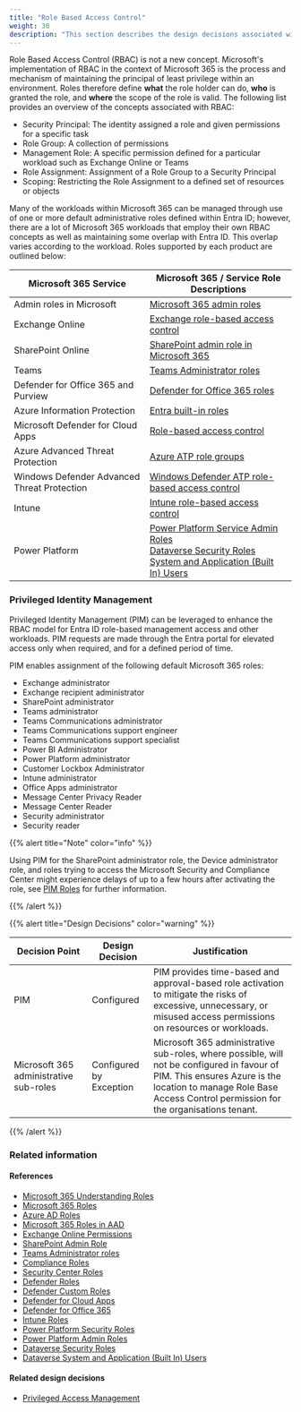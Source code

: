 ```yaml
---
title: "Role Based Access Control"
weight: 30
description: "This section describes the design decisions associated with Role Based Access Control within Microsoft 365 Services for system(s) built using ASD's Blueprint for Secure Cloud."
---
```


Role Based Access Control (RBAC) is not a new concept. Microsoft's implementation of RBAC in the context of Microsoft 365 is the process and mechanism of maintaining the principal of least privilege within an environment. Roles therefore define **what** the role holder can do, **who** is granted the role, and **where** the scope of the role is valid. The following list provides an overview of the concepts associated with RBAC:

* Security Principal: The identity assigned a role and given permissions for a specific task
* Role Group: A collection of permissions
* Management Role: A specific permission defined for a particular workload such as Exchange Online or Teams
* Role Assignment: Assignment of a Role Group to a Security Principal
* Scoping: Restricting the Role Assignment to a defined set of resources or objects 

Many of the workloads within Microsoft 365 can be managed through use of one or more default administrative roles defined within Entra ID; however, there are a lot of Microsoft 365 workloads that employ their own RBAC concepts as well as maintaining some overlap with Entra ID. This overlap varies according to the workload. Roles supported by each product are outlined below:

| Microsoft 365 Service                       | Microsoft 365 / Service Role Descriptions                                                                                                                                                                                                                                                                                                                                                        |
|---------------------------------------------|--------------------------------------------------------------------------------------------------------------------------------------------------------------------------------------------------------------------------------------------------------------------------------------------------------------------------------------------------------------------------------------------------|
| Admin roles in Microsoft                    | [Microsoft 365 admin roles](https://learn.microsoft.com/microsoft-365/admin/add-users/about-admin-roles?view=o365-worldwide#commonly-used-microsoft-365-admin-center-roles)                                                                                                                                                                                                                      |
| Exchange Online                             | [Exchange role-based access control](https://learn.microsoft.com/exchange/permissions-exo/permissions-exo)                                                                                                                                                                                                                                                                                       |
| SharePoint Online                           | [SharePoint admin role in Microsoft 365](https://learn.microsoft.com/sharepoint/sharepoint-admin-role)                                                                                                                                                                                                                                                                                           |
| Teams                                       | [Teams Administrator roles](https://learn.microsoft.com/MicrosoftTeams/using-admin-roles)                                                                                                                                                                                                                                                                                                        |
| Defender for Office 365 and Purview         | [Defender for Office 365 roles](https://learn.microsoft.com/microsoft-365/security/office-365-security/scc-permissions?view=o365-worldwide)                                                                                                                                                                                                                                                      |
| Azure Information Protection                | [Entra built-in roles](https://learn.microsoft.com/entra/identity/role-based-access-control/permissions-reference#azure-information-protection-administrator)                                                                                                                                                                                                                                 |
| Microsoft Defender for Cloud Apps           | [Role-based access control](https://learn.microsoft.com/defender-cloud-apps/manage-admins#office-365-and-azure-ad-roles-with-access-to-defender-for-cloud-apps)                                                                                                                                                                                                                                  |
| Azure Advanced Threat Protection            | [Azure ATP role groups](https://learn.microsoft.com/defender-for-identity/role-groups#types-of-defender-for-identity-security-groups)                                                                                                                                                                                                                                                            |
| Windows Defender Advanced Threat Protection | [Windows Defender ATP role-based access control](https://learn.microsoft.com/microsoft-365/security/defender-endpoint/rbac?view=o365-worldwide)                                                                                                                                                                                                                                                  |
| Intune                                      | [Intune role-based access control](https://learn.microsoft.com/mem/intune/fundamentals/role-based-access-control)                                                                                                                                                                                                                                                                                |
| Power Platform                              | [Power Platform Service Admin Roles](https://learn.microsoft.com/power-platform/admin/use-service-admin-role-manage-tenant#service-administrator-permission-matrix)</br>[Dataverse Security Roles](https://learn.microsoft.com/power-platform/admin/database-security)</br>[System and Application (Built In) Users](hhttps://learn.microsoft.com/power-platform/admin/system-application-users) |

### Privileged Identity Management

Privileged Identity Management (PIM) can be leveraged to enhance the RBAC model for Entra ID role-based management access and other workloads. PIM requests are made through the Entra portal for elevated access only when required, and for a defined period of time.

PIM enables assignment of the following default Microsoft 365 roles:

* Exchange administrator
* Exchange recipient administrator
* SharePoint administrator
* Teams administrator
* Teams Communications administrator
* Teams Communications support engineer
* Teams Communications support specialist
* Power BI Administrator
* Power Platform administrator
* Customer Lockbox Administrator
* Intune administrator
* Office Apps administrator
* Message Center Privacy Reader
* Message Center Reader
* Security administrator
* Security reader

{{% alert title="Note" color="info" %}}

Using PIM for the SharePoint administrator role, the Device administrator role, and roles trying to access the Microsoft Security and Compliance Center might experience delays of up to a few hours after activating the role, see [PIM Roles](https://learn.microsoft.com/entra/id-governance/privileged-identity-management/pim-roles) for further information.

{{% /alert %}}

{{% alert title="Design Decisions" color="warning" %}}

| Decision Point                         | Design Decision         | Justification                                                                                                                                                                                                   |
|----------------------------------------|-------------------------|-----------------------------------------------------------------------------------------------------------------------------------------------------------------------------------------------------------------|
| PIM                                    | Configured              | PIM provides time-based and approval-based role activation to mitigate the risks of excessive, unnecessary, or misused access permissions on resources or workloads.                                            |
| Microsoft 365 administrative sub-roles | Configured by Exception | Microsoft 365 administrative sub-roles, where possible, will not be configured in favour of PIM. This ensures Azure is the location to manage Role Base Access Control permission for the organisations tenant. |

{{% /alert %}}

### Related information

#### References

* [Microsoft 365 Understanding Roles](https://learn.microsoft.com/entra/identity/role-based-access-control/concept-understand-roles)
* [Microsoft 365 Roles](https://docs.microsoft.com/microsoft-365/admin/add-users/about-admin-roles)
* [Azure AD Roles](https://learn.microsoft.com/entra/identity/role-based-access-control/permissions-reference)
* [Microsoft 365 Roles in AAD](https://learn.microsoft.com/entra/identity/role-based-access-control/m365-workload-docs)
* [Exchange Online Permissions](https://docs.microsoft.com/exchange/permissions-exo/permissions-exo)
* [SharePoint Admin Role](https://docs.microsoft.com/sharepoint/sharepoint-admin-role)
* [Teams Administrator roles](https://docs.microsoft.com/MicrosoftTeams/using-admin-roles)
* [Compliance Roles](https://docs.microsoft.com/microsoft-365/security/office-365-security/permissions-in-the-security-and-compliance-center#role-groups-in-the-security--compliance-center)
* [Security Center Roles](https://docs.microsoft.com/microsoft-365/security/office-365-security/permissions-microsoft-365-security-center)
* [Defender Roles](https://docs.microsoft.com/microsoft-365/security/defender/m365d-permissions)
* [Defender Custom Roles](https://docs.microsoft.com/microsoft-365/security/defender/custom-roles)
* [Defender for Cloud Apps](https://docs.microsoft.com/defender-cloud-apps/manage-admins)
* [Defender for Office 365](https://docs.microsoft.com/microsoft-365/security/office-365-security/migrate-to-defender-for-office-365-onboard#rbac-roles)
* [Intune Roles](https://docs.microsoft.com/mem/intune/fundamentals/role-based-access-control)
* [Power Platform Security Roles](https://docs.microsoft.com/power-platform/admin/security-roles-privileges)
* [Power Platform Admin Roles](https://docs.microsoft.com/power-platform/admin/use-service-admin-role-manage-tenant)
* [Dataverse Security Roles](https://docs.microsoft.com/power-platform/admin/use-service-admin-role-manage-tenant)
* [Dataverse System and Application (Built In) Users](https://learn.microsoft.com/power-platform/admin/system-application-users)

#### Related design decisions

* [Privileged Access Management](../../identity/pim)
